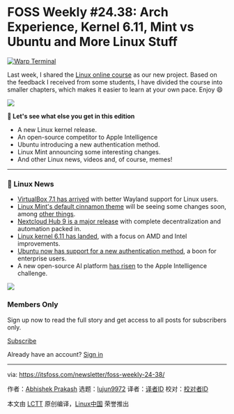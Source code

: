 [#]: subject: "FOSS Weekly #24.38: Arch Experience, Kernel 6.11, Mint vs Ubuntu and More Linux Stuff"
[#]: via: "https://itsfoss.com/newsletter/foss-weekly-24-38/"
[#]: author: "Abhishek Prakash https://itsfoss.com/author/abhishek/"
[#]: collector: "lujun9972/lctt-scripts-1705972010"
[#]: translator: " "
[#]: reviewer: " "
[#]: publisher: " "
[#]: url: " "

FOSS Weekly #24.38: Arch Experience, Kernel 6.11, Mint vs Ubuntu and More Linux Stuff
======

[![Warp Terminal][1]][2]

Last week, I shared the [Linux online course][3] as our new project. Based on the feedback I received from some students, I have divided the course into smaller chapters, which makes it easier to learn at your own pace. Enjoy 😄

![][4]

**💬 Let's see what else you get in this edition**

  * A new Linux kernel release.
  * An open-source competitor to Apple Intelligence
  * Ubuntu introducing a new authentication method.
  * Linux Mint announcing some interesting changes.
  * And other Linux news, videos and, of course, memes!



* * *

### 📰 Linux News

  * [VirtualBox 7.1 has arrived][5] with better Wayland support for Linux users.
  * [Linux Mint's default cinnamon theme][6] will be seeing some changes soon, among [other things][6].
  * [Nextcloud Hub 9 is a major release][7] with complete decentralization and automation packed in.
  * [Linux kernel 6.11 has landed][8], with a focus on AMD and Intel improvements.
  * [Ubuntu now has support for a new authentication method][9], a boon for enterprise users.
  * A new open-source AI platform [has risen][10] to the Apple Intelligence challenge.



![][11]

### Members Only

Sign up now to read the full story and get access to all posts for subscribers only.

[Subscribe][12]

Already have an account? [Sign in][13]

--------------------------------------------------------------------------------

via: https://itsfoss.com/newsletter/foss-weekly-24-38/

作者：[Abhishek Prakash][a]
选题：[lujun9972][b]
译者：[译者ID](https://github.com/译者ID)
校对：[校对者ID](https://github.com/校对者ID)

本文由 [LCTT](https://github.com/LCTT/TranslateProject) 原创编译，[Linux中国](https://linux.cn/) 荣誉推出

[a]: https://itsfoss.com/author/abhishek/
[b]: https://github.com/lujun9972
[1]: https://itsfoss.com/assets/images/warp-terminal.webp
[2]: https://www.warp.dev?utm_source=its_foss&utm_medium=display&utm_campaign=linux_launch
[3]: https://courses.linuxhandbook.com/courses/linux-for-devops/
[4]: https://itsfoss.com/content/images/icon/cropped-lhb-courses-favicon-270x270.png
[5]: https://news.itsfoss.com/virtualbox-7-1-release/
[6]: https://news.itsfoss.com/default-cinnamon-linux-mint-changes/
[7]: https://news.itsfoss.com/nextcloud-hub-9/
[8]: https://news.itsfoss.com/linux-kernel-6-11-release/
[9]: https://news.itsfoss.com/ubuntu-authd/
[10]: https://news.itsfoss.com/open-source-ai-apple-intelligence-rival/
[11]: https://itsfoss.com/content/images/icon/android-chrome-192x192.png
[12]: https://itsfoss.com/signup/
[13]: https://itsfoss.com/signin/
